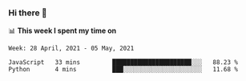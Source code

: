 ### Hi there 👋

📊 __This week I spent my time on__
<!--START_SECTION:waka-->
```text
Week: 28 April, 2021 - 05 May, 2021

JavaScript   33 mins         ██████████████████████░░░   88.23 % 
Python       4 mins          ███░░░░░░░░░░░░░░░░░░░░░░   11.68 % 
```
<!--END_SECTION:waka-->
<!--
**SREEHARI-M-S/SREEHARI-M-S** is a ✨ _special_ ✨ repository because its `README.md` (this file) appears on your GitHub profile.

Here are some ideas to get you started:

- 🔭 I’m currently working on ...
- 🌱 I’m currently learning ...
- 👯 I’m looking to collaborate on ...
- 🤔 I’m looking for help with ...
- 💬 Ask me about ...
- 📫 How to reach me: ...
- 😄 Pronouns: ...
- ⚡ Fun fact: ...
-->
